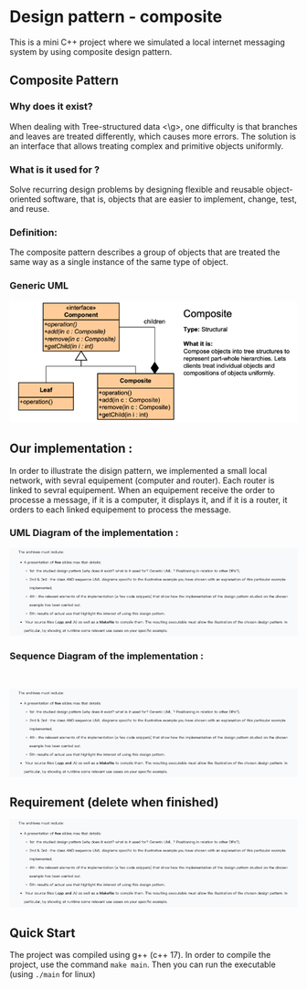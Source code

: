 # Design pattern - composite
This is a mini C++ project where we simulated a local internet messaging system by using composite design pattern.

## Composite Pattern
### Why does it exist?

When dealing with <g> Tree-structured data <\g>, one difficulty is that branches and leaves are treated differently, which causes more errors. The solution is an interface that allows treating complex and primitive objects uniformly.

### What is it used for ?
 

Solve recurring design problems by designing flexible and reusable object-oriented software, that is, objects that are easier to implement, change, test, and reuse.

### Definition:
The composite pattern describes a group of objects that are treated the same way as a single instance of the same type of object. 

### Generic UML
![img.png](img.png)


## Our implementation :
In order to illustrate the disign pattern, we implemented a small local network, with sevral equipement (computer and router). Each router is linked to sevral equipement. When an equipement receive the order to processe a message, if it is a computer, it displays it, and if it is a router, it orders to each linked equipement to process the message. <br />
### UML Diagram of the implementation : 

![img_1.png](img_1.png)

### Sequence Diagram of the implementation :
  <br />

![img_1.png](img_1.png)
  
## Requirement (delete when finished)
![img_1.png](img_1.png)
## Quick Start

The project was compiled using g++ (c++ 17). In order to compile the project, use the command `make main`. Then you can run the executable (using `./main` for linux) 





